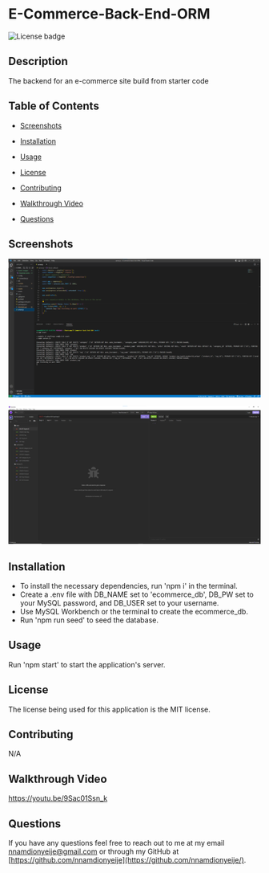 # E-Commerce-Back-End-ORM

![License badge](https://img.shields.io/badge/license-MIT-red.svg)

## Description

The backend for an e-commerce site build from starter code

## Table of Contents

- [Screenshots](#screenshots)

- [Installation](#installation)

- [Usage](#usage)

- [License](#license)

- [Contributing](#contributing)

- [Walkthrough Video](#walkthrough-video)

- [Questions](#questions)

## Screenshots

![A screenshot of the application being run in VS Code](./assets/images/VS-Code-Screenshot.png)

![A screenshot of the application's api being accessed through Insomnia](./assets/images/insomnia-screenshot.png)

## Installation

- To install the necessary dependencies, run 'npm i' in the terminal.
- Create a .env file with DB_NAME set to 'ecommerce_db', DB_PW set to your MySQL password, and DB_USER set to your username.
- Use MySQL Workbench or the terminal to create the ecommerce_db.
- Run 'npm run seed' to seed the database.

## Usage

Run 'npm start' to start the application's server.

## License

The license being used for this application is the MIT license.

## Contributing

N/A

## Walkthrough Video

https://youtu.be/9Sac01Ssn_k

## Questions

If you have any questions feel free to reach out to me at my email nnamdionyeije@gmail.com or through my GitHub at [https://github.com/nnamdionyeije](https://github.com/nnamdionyeije/).
